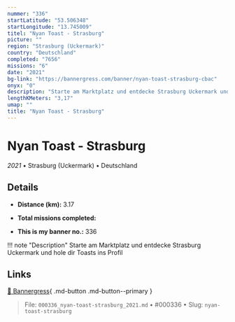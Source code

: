 ```yaml
---
nummer: "336"
startLatitude: "53.506348"
startLongitude: "13.745009"
titel: "Nyan Toast - Strasburg"
picture: ""
region: "Strasburg (Uckermark)"
country: "Deutschland"
completed: "7656"
missions: "6"
date: "2021"
bg-link: "https://bannergress.com/banner/nyan-toast-strasburg-cbac"
onyx: "0"
description: "Starte am Marktplatz und entdecke Strasburg Uckermark und hole dir Toasts ins Profil"
lengthKMeters: "3,17"
umap: ""
title: "Nyan Toast - Strasburg"
---
```

# Nyan Toast - Strasburg

*2021* • Strasburg (Uckermark) • Deutschland



## Details
- **Distance (km):** 3.17

- **Total missions completed:** 
- **This is my banner no.:** 336


!!! note "Description"
    Starte am Marktplatz und entdecke Strasburg Uckermark und hole dir Toasts ins Profil



## Links
[🔗 Bannergress](https://bannergress.com/banner/nyan-toast-strasburg-cbac){ .md-button .md-button--primary }



> File: `000336_nyan-toast-strasburg_2021.md` • #000336 • Slug: `nyan-toast-strasburg`
